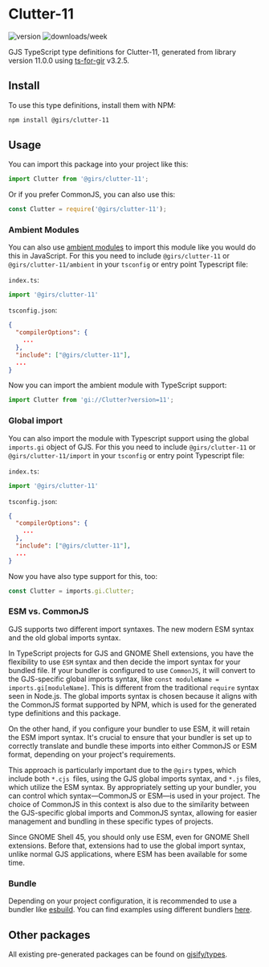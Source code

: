
# Clutter-11

![version](https://img.shields.io/npm/v/@girs/clutter-11)
![downloads/week](https://img.shields.io/npm/dw/@girs/clutter-11)


GJS TypeScript type definitions for Clutter-11, generated from library version 11.0.0 using [ts-for-gir](https://github.com/gjsify/ts-for-gir) v3.2.5.


## Install

To use this type definitions, install them with NPM:
```bash
npm install @girs/clutter-11
```

## Usage

You can import this package into your project like this:
```ts
import Clutter from '@girs/clutter-11';
```

Or if you prefer CommonJS, you can also use this:
```ts
const Clutter = require('@girs/clutter-11');
```

### Ambient Modules

You can also use [ambient modules](https://github.com/gjsify/ts-for-gir/tree/main/packages/cli#ambient-modules) to import this module like you would do this in JavaScript.
For this you need to include `@girs/clutter-11` or `@girs/clutter-11/ambient` in your `tsconfig` or entry point Typescript file:

`index.ts`:
```ts
import '@girs/clutter-11'
```

`tsconfig.json`:
```json
{
  "compilerOptions": {
    ...
  },
  "include": ["@girs/clutter-11"],
  ...
}
```

Now you can import the ambient module with TypeScript support: 

```ts
import Clutter from 'gi://Clutter?version=11';
```

### Global import

You can also import the module with Typescript support using the global `imports.gi` object of GJS.
For this you need to include `@girs/clutter-11` or `@girs/clutter-11/import` in your `tsconfig` or entry point Typescript file:

`index.ts`:
```ts
import '@girs/clutter-11'
```

`tsconfig.json`:
```json
{
  "compilerOptions": {
    ...
  },
  "include": ["@girs/clutter-11"],
  ...
}
```

Now you have also type support for this, too:

```ts
const Clutter = imports.gi.Clutter;
```


### ESM vs. CommonJS

GJS supports two different import syntaxes. The new modern ESM syntax and the old global imports syntax.

In TypeScript projects for GJS and GNOME Shell extensions, you have the flexibility to use `ESM` syntax and then decide the import syntax for your bundled file. If your bundler is configured to use `CommonJS`, it will convert to the GJS-specific global imports syntax, like `const moduleName = imports.gi[moduleName]`. This is different from the traditional `require` syntax seen in Node.js. The global imports syntax is chosen because it aligns with the CommonJS format supported by NPM, which is used for the generated type definitions and this package.

On the other hand, if you configure your bundler to use ESM, it will retain the ESM import syntax. It's crucial to ensure that your bundler is set up to correctly translate and bundle these imports into either CommonJS or ESM format, depending on your project's requirements.

This approach is particularly important due to the `@girs` types, which include both `*.cjs `files, using the GJS global imports syntax, and `*.js` files, which utilize the ESM syntax. By appropriately setting up your bundler, you can control which syntax—CommonJS or ESM—is used in your project. The choice of CommonJS in this context is also due to the similarity between the GJS-specific global imports and CommonJS syntax, allowing for easier management and bundling in these specific types of projects.

Since GNOME Shell 45, you should only use ESM, even for GNOME Shell extensions. Before that, extensions had to use the global import syntax, unlike normal GJS applications, where ESM has been available for some time.

### Bundle

Depending on your project configuration, it is recommended to use a bundler like [esbuild](https://esbuild.github.io/). You can find examples using different bundlers [here](https://github.com/gjsify/ts-for-gir/tree/main/examples).

## Other packages

All existing pre-generated packages can be found on [gjsify/types](https://github.com/gjsify/types).

